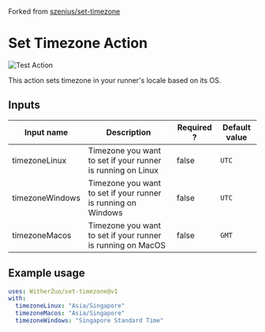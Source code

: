 Forked from [szenius/set-timezone](https://github.com/szenius/set-timezone)

# Set Timezone Action

![Test Action](https://github.com/szenius/set-timezone/workflows/.github/workflows/action.yml/badge.svg)

This action sets timezone in your runner's locale based on its OS.

## Inputs

| Input name      | Description                                                   | Required ? | Default value |
| --------------- | ------------------------------------------------------------- | ---------- | ------------- |
| timezoneLinux   | Timezone you want to set if your runner is running on Linux   | false      | `UTC`         |
| timezoneWindows | Timezone you want to set if your runner is running on Windows | false      | `UTC`         |
| timezoneMacos   | Timezone you want to set if your runner is running on MacOS   | false      | `GMT`         |

## Example usage

```yaml
uses: WitherZuo/set-timezone@v1
with:
  timezoneLinux: "Asia/Singapore"
  timezoneMacos: "Asia/Singapore"
  timezoneWindows: "Singapore Standard Time"
```
